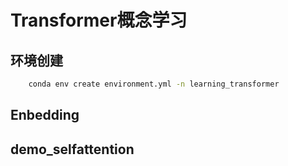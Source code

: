 # Transformer概念学习
## 环境创建
```bash
    conda env create environment.yml -n learning_transformer
```
## Enbedding

## demo_selfattention